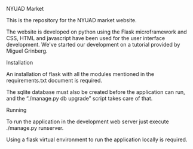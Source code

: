 NYUAD Market

This is the repository for the NYUAD market website. 

The website is developed on python using the Flask microframework and CSS, HTML and javascript have been used for the user interface development. We've started our development on a tutorial provided by Miguel Grinberg.

Installation

An installation of flask with all the modules mentioned in the requirements.txt document is required.

The sqlite database must also be created before the application can run, and the “./manage.py db upgrade” script takes care of that.

Running

To run the application in the development web server just execute ./manage.py runserver.

Using a flask virtual environment to run the application locally is required.
